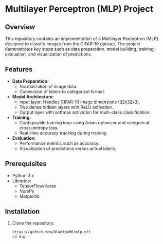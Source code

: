 # Multilayer Perceptron (MLP) Project

## Overview
This repository contains an implementation of a Multilayer Perceptron (MLP) designed to classify images from the CIFAR-10 dataset. The project demonstrates key steps such as data preparation, model building, training, evaluation, and visualization of predictions.

## Features
- **Data Preparation:**
  - Normalization of image data.
  - Conversion of labels to categorical format.
- **Model Architecture:**
  - Input layer: Handles CIFAR-10 image dimensions (32x32x3).
  - Two dense hidden layers with ReLU activation.
  - Output layer with softmax activation for multi-class classification.
- **Training:**
  - Configurable training loop using Adam optimizer and categorical cross-entropy loss.
  - Real-time accuracy tracking during training.
- **Evaluation:**
  - Performance metrics such as accuracy.
  - Visualization of predictions versus actual labels.

## Prerequisites
- Python 3.x
- Libraries:
  - TensorFlow/Keras
  - NumPy
  - Matplotlib

## Installation
1. Clone the repository:
   ```bash
   https://github.com/Oladipo06/mlp.git
   cd mlp
